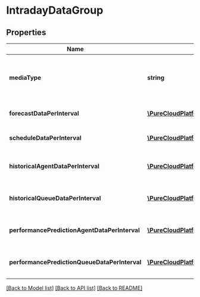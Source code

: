 # IntradayDataGroup

## Properties
Name | Type | Description | Notes
------------ | ------------- | ------------- | -------------
**mediaType** | **string** | The media type associated with this intraday group | [optional] 
**forecastDataPerInterval** | [**\PureCloudPlatform\Client\V2\Model\IntradayForecastData[]**](IntradayForecastData.md) | Forecast data for this date range | [optional] 
**scheduleDataPerInterval** | [**\PureCloudPlatform\Client\V2\Model\IntradayScheduleData[]**](IntradayScheduleData.md) | Schedule data for this date range | [optional] 
**historicalAgentDataPerInterval** | [**\PureCloudPlatform\Client\V2\Model\IntradayHistoricalAgentData[]**](IntradayHistoricalAgentData.md) | Historical agent data for this date range | [optional] 
**historicalQueueDataPerInterval** | [**\PureCloudPlatform\Client\V2\Model\IntradayHistoricalQueueData[]**](IntradayHistoricalQueueData.md) | Historical queue data for this date range | [optional] 
**performancePredictionAgentDataPerInterval** | [**\PureCloudPlatform\Client\V2\Model\IntradayPerformancePredictionAgentData[]**](IntradayPerformancePredictionAgentData.md) | Performance prediction data for this date range | [optional] 
**performancePredictionQueueDataPerInterval** | [**\PureCloudPlatform\Client\V2\Model\IntradayPerformancePredictionQueueData[]**](IntradayPerformancePredictionQueueData.md) | Performance prediction data for this date range | [optional] 

[[Back to Model list]](../README.md#documentation-for-models) [[Back to API list]](../README.md#documentation-for-api-endpoints) [[Back to README]](../README.md)


